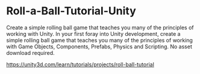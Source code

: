 # Roll-a-Ball-Tutorial-Unity
Create a simple rolling ball game that teaches you many of the principles of working with Unity.
In your first foray into Unity development, create a simple rolling ball game that teaches you many of the principles of working with Game Objects, Components, Prefabs, Physics and Scripting. No asset download required.


https://unity3d.com/learn/tutorials/projects/roll-ball-tutorial
